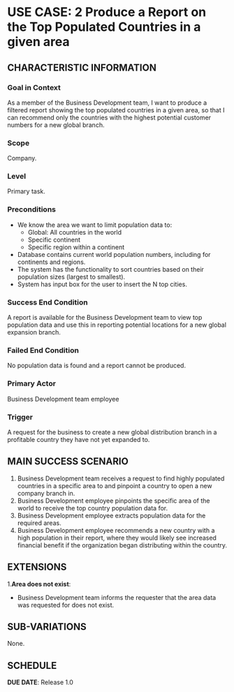 # USE CASE: 2 Produce a Report on the Top Populated Countries in a given area

## CHARACTERISTIC INFORMATION

### Goal in Context

As a member of the Business Development team, I want to produce a filtered report showing the top populated countries in a given area, so that I can recommend only the countries with the highest potential customer numbers for a new global branch.

### Scope

Company.

### Level

Primary task.

### Preconditions

- We know the area we want to limit population data to:
    - Global: All countries in the world
    - Specific continent
    - Specific region within a continent
- Database contains current world population numbers, including for continents and regions.
- The system has the functionality to sort countries based on their population sizes (largest to smallest).
- System has input box for the user to insert the N top cities.

### Success End Condition

A report is available for the Business Development team to view top population data and use this in reporting potential locations for a new global expansion branch.

### Failed End Condition

No population data is found and a report cannot be produced.

### Primary Actor

Business Development team employee

### Trigger

A request for the business to create a new global distribution branch in a profitable country they have not yet expanded to.

## MAIN SUCCESS SCENARIO

1. Business Development team receives a request to find highly populated countries in a specific area to and pinpoint a country to open a new company branch in.
2. Business Development employee pinpoints the specific area of the world to receive the top country population data for.
3. Business Development employee extracts population data for the required areas.
4. Business Development employee recommends a new country with a high population in their report, where they would likely see increased financial benefit if the organization began distributing within the country.

## EXTENSIONS

1.**Area does not exist**:
  - Business Development team informs the requester that the area data was requested for does not exist.

## SUB-VARIATIONS

None.

## SCHEDULE

**DUE DATE**: Release 1.0